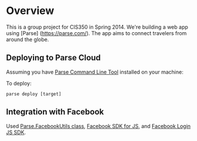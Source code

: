 # Overview

This is a group project for CIS350 in Spring 2014. We're building a web app using [Parse] (https://parse.com/). The app aims to connect travelers from around the globe.

## Deploying to Parse Cloud

Assuming you have [Parse Command Line Tool](https://parse.com/docs/hosting_guide) installed on your machine:

To deploy:

```
parse deploy [target]
```

## Integration with Facebook

Used [Parse.FacebookUtils class](https://parse.com/docs/js_guide#fbusers), [Facebook SDK for JS](https://developers.facebook.com/docs/javascript), and [Facebook Login JS SDK](https://developers.facebook.com/docs/facebook-login/login-flow-for-web).



